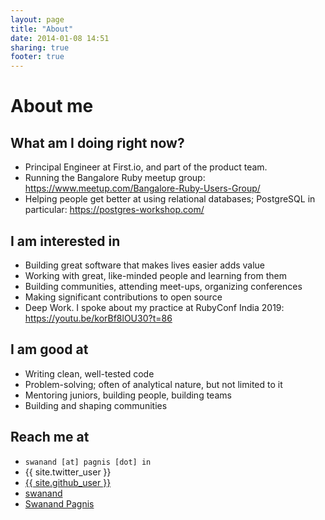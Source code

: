 ```yaml
---
layout: page
title: "About"
date: 2014-01-08 14:51
sharing: true
footer: true
---
```


<link href="//netdna.bootstrapcdn.com/font-awesome/4.0.3/css/font-awesome.css" rel="stylesheet">

# About me

## What am I doing right now?

- Principal Engineer at First.io, and part of the product team.
- Running the Bangalore Ruby meetup group: https://www.meetup.com/Bangalore-Ruby-Users-Group/
- Helping people get better at using relational databases; PostgreSQL in particular: https://postgres-workshop.com/ 

## I am interested in

- Building great software that makes lives easier adds value
- Working with great, like-minded people and learning from them
- Building communities, attending meet-ups, organizing conferences
- Making significant contributions to open source
- Deep Work. I spoke about my practice at RubyConf India 2019: https://youtu.be/korBf8lOU30?t=86

## I am good at  

- Writing clean, well-tested code
- Problem-solving; often of analytical nature, but not limited to it
- Mentoring juniors, building people, building teams
- Building and shaping communities


## Reach me at

- `swanand [at] pagnis [dot] in`
- <a href="https://twitter.com/{{ site.twitter_user }}" style="text-decoration: none;">
    <i class="fa fa-twitter"></i> {{ site.twitter_user }}
  </a>
- [<i class="fa fa-github"></i> {{ site.github_user }}](https://github.com/swanandp)
- [<i class="fa fa-stack-overflow"></i> swanand](http://stackoverflow.com/users/18768/swanand)
- [<i class="fa fa-linkedin-square"></i> Swanand Pagnis](https://www.linkedin.com/in/pagnis/)
